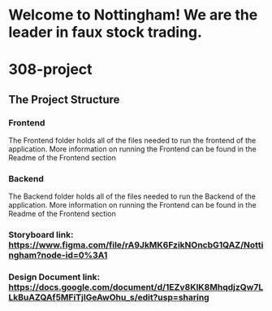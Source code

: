 # Welcome to Nottingham! We are the leader in faux stock trading.

# 308-project

## The Project Structure

### Frontend

The Frontend folder holds all of the files needed to run the frontend of the application. More information on running the Frontend can be found in the Readme of the Frontend section

### Backend

The Backend folder holds all of the files needed to run the Backend of the application. More information on running the Frontend can be found in the Readme of the Frontend section

### Storyboard link: https://www.figma.com/file/rA9JkMK6FzikNOncbG1QAZ/Nottingham?node-id=0%3A1

### Design Document link: https://docs.google.com/document/d/1EZv8KlK8MhqdjzQw7LLkBuAZQAf5MFiTjIGeAwOhu_s/edit?usp=sharing
